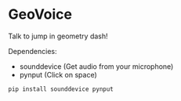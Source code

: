 # GeoVoice
Talk to jump in geometry dash!

Dependencies:
- sounddevice (Get audio from your microphone)
- pynput (Click on space)

```sh
pip install sounddevice pynput
```
